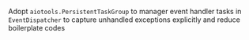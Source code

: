 Adopt `aiotools.PersistentTaskGroup` to manager event handler tasks in `EventDispatcher` to capture unhandled exceptions explicitly and reduce boilerplate codes
